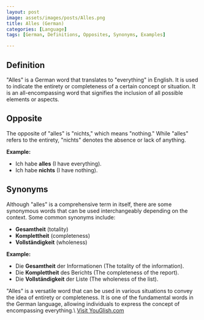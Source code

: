 ```yaml
---
layout: post
image: assets/images/posts/Alles.png
title: Alles (German)
categories: [Language]
tags: [German, Definitions, Opposites, Synonyms, Examples]

---
```


## Definition

"Alles" is a German word that translates to "everything" in English. It is used to indicate the entirety or completeness of a certain concept or situation. It is an all-encompassing word that signifies the inclusion of all possible elements or aspects.

## Opposite

The opposite of "alles" is "nichts," which means "nothing." While "alles" refers to the entirety, "nichts" denotes the absence or lack of anything.

__Example:__

- Ich habe __alles__ (I have everything).
- Ich habe __nichts__ (I have nothing).

## Synonyms

Although "alles" is a comprehensive term in itself, there are some synonymous words that can be used interchangeably depending on the context. Some common synonyms include:

- __Gesamtheit__ (totality)
- __Komplettheit__ (completeness)
- __Vollständigkeit__ (wholeness)

__Example:__

- Die __Gesamtheit__ der Informationen (The totality of the information).
- Die __Komplettheit__ des Berichts (The completeness of the report).
- Die __Vollständigkeit__ der Liste (The wholeness of the list).

"Alles" is a versatile word that can be used in various situations to convey the idea of entirety or completeness. It is one of the fundamental words in the German language, allowing individuals to express the concept of encompassing everything.\ <a id="yg-widget-0" class="youglish-widget" data-query="Alles" data-lang="german" data-components="8412" data-auto-start="0" data-bkg-color="theme_light" data-title="How%20to%20pronounce%20Alles%20in%20German"  rel="nofollow" href="https://youglish.com">Visit YouGlish.com</a><script async src="https://youglish.com/public/emb/widget.js" charset="utf-8"></script>